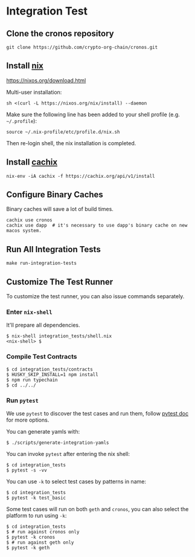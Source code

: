# Integration Test

## Clone the cronos repository
```shell
git clone https://github.com/crypto-org-chain/cronos.git
```

## Install [nix](https://nixos.org/download.html)

https://nixos.org/download.html

Multi-user installation:

```shell
sh <(curl -L https://nixos.org/nix/install) --daemon
```

Make sure the following line has been added to your shell profile (e.g. `~/.profile`):

```shell
source ~/.nix-profile/etc/profile.d/nix.sh
```

Then re-login shell, the nix installation is completed.

## Install [cachix](https://github.com/cachix/cachix)

```shell
nix-env -iA cachix -f https://cachix.org/api/v1/install
```

## Configure Binary Caches

Binary caches will save a lot of build times.

```shell
cachix use cronos
cachix use dapp  # it's necessary to use dapp's binary cache on new macos system.
```

## Run All Integration Tests
```shell
make run-integration-tests
```

## Customize The Test Runner

To customize the test runner, you can also issue commands separately.

### Enter `nix-shell`

It'll prepare all dependencies.

```shell
$ nix-shell integration_tests/shell.nix
<nix-shell> $
```

### Compile Test Contracts

```shell
$ cd integration_tests/contracts
$ HUSKY_SKIP_INSTALL=1 npm install
$ npm run typechain
$ cd ../../
```

### Run `pytest`

We use `pytest` to discover the test cases and run them, follow [pytest doc](https://docs.pytest.org/en/6.2.x/contents.html) for more options.

You can generate yamls with:

```shell
$ ./scripts/generate-integration-yamls
```

You can invoke `pytest` after entering the nix shell:

```shell
$ cd integration_tests
$ pytest -s -vv
```

You can use `-k` to select test cases by patterns in name:

```shell
$ cd integration_tests
$ pytest -k test_basic
```

Some test cases will run on both `geth` and `cronos`, you can also select the platform to run using `-k`:

```shell
$ cd integration_tests
$ # run against cronos only
$ pytest -k cronos
$ # run against geth only
$ pytest -k geth
```
